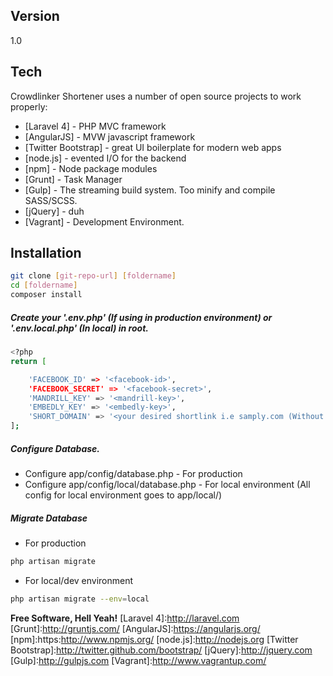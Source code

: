 
Version
----

1.0

Tech
-----------

Crowdlinker Shortener uses a number of open source projects to work properly:

* [Laravel 4] - PHP MVC framework
* [AngularJS] - MVW javascript framework
* [Twitter Bootstrap] - great UI boilerplate for modern web apps
* [node.js] - evented I/O for the backend
* [npm] - Node package modules
* [Grunt] - Task Manager
* [Gulp] - The streaming build system. Too minify and compile SASS/SCSS.
* [jQuery] - duh 
* [Vagrant] - Development Environment.

Installation
--------------

```sh
git clone [git-repo-url] [foldername]
cd [foldername]
composer install

```

##### Create your '.env.php' (If using in production environment) or '.env.local.php' (In local) in root.

```sh
<?php
return [

    'FACEBOOK_ID' => '<facebook-id>',
    'FACEBOOK_SECRET' => '<facebook-secret>',
    'MANDRILL_KEY' => '<mandrill-key>',
    'EMBEDLY_KEY' => '<embedly-key>',
    'SHORT_DOMAIN' => '<your desired shortlink i.e samply.com (Without http)'
];

```
##### Configure Database.
* Configure app/config/database.php - For production
* Configure app/config/local/database.php - For local environment (All config for local environment goes to app/local/)

##### Migrate Database
* For production


```sh
php artisan migrate

```

* For local/dev environment


```sh
php artisan migrate --env=local

```






**Free Software, Hell Yeah!**
[Laravel 4]:http://laravel.com
[Grunt]:http://gruntjs.com/
[AngularJS]:https://angularjs.org/
[npm]:https:http://www.npmjs.org/
[node.js]:http://nodejs.org
[Twitter Bootstrap]:http://twitter.github.com/bootstrap/
[jQuery]:http://jquery.com
[Gulp]:http://gulpjs.com
[Vagrant]:http://www.vagrantup.com/
